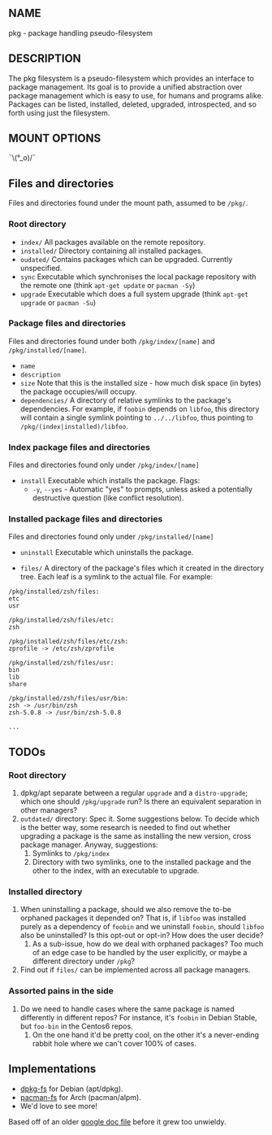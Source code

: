 ## NAME

pkg - package handling pseudo-filesystem

## DESCRIPTION
The pkg filesystem is a pseudo-filesystem which provides an interface to package management.
Its goal is to provide a unified abstraction over package management which is easy to use, for humans and programs alike.
Packages can be listed, installed, deleted, upgraded, introspected, and so forth using just the filesystem.

## MOUNT OPTIONS
¯\\(°_o)/¯

## Files and directories

Files and directories found under the mount path, assumed to be `/pkg/`.

### Root directory
* `index/`
All packages available on the remote repository.
* `installed/`
Directory containing all installed packages.
* `oudated/`
Contains packages which can be upgraded. Currently unspecified.
* `sync`
Executable which synchronises the local package repository with the remote one (think `apt-get update` or `pacman -Sy`)
* `upgrade`
Executable which does a full system upgrade (think `apt-get upgrade` or `pacman -Su`)

### Package files and directories
Files and directories found under both `/pkg/index/[name]` and `/pkg/installed/[name]`.

* `name`
* `description`
* `size`
Note that this is the installed size - how much disk space (in bytes) the package occupies/will occupy.
* `dependencies/`
A directory of relative symlinks to the package's dependencies. For example, if `foobin` depends on `libfoo`, this directory will contain a single symlink pointing to `../../libfoo`, thus pointing to `/pkg/(index|installed)/libfoo`.

### Index package files and directories
Files and directories found only under `/pkg/index/[name]`

* `install`
Executable which installs the package.
Flags:
    * `-y`, `--yes` - Automatic "yes" to prompts, unless asked a potentially destructive question (like conflict resolution).

### Installed package files and directories
Files and directories found only under `/pkg/installed/[name]`

* `uninstall`
Executable which uninstalls the package.

* `files/`
A directory of the package's files which it created in the directory tree. Each leaf is a symlink to the actual file. For example:

```
/pkg/installed/zsh/files:
etc
usr

/pkg/installed/zsh/files/etc:
zsh

/pkg/installed/zsh/files/etc/zsh:
zprofile -> /etc/zsh/zprofile

/pkg/installed/zsh/files/usr:
bin
lib
share

/pkg/installed/zsh/files/usr/bin:
zsh -> /usr/bin/zsh
zsh-5.0.8 -> /usr/bin/zsh-5.0.8

...
```

## TODOs

### Root directory
1. dpkg/apt separate between a regular `upgrade` and a `distro-upgrade`; which one should `/pkg/upgrade` run? Is there an equivalent separation in other managers?
2. `outdated/` directory: Spec it. Some suggestions below. To decide which is the better way, some research is needed to find out whether upgrading a package is the same as installing the new version, cross package manager. Anyway, suggestions:
	1. Symlinks to `/pkg/index`
	2. Directory with two symlinks, one to the installed package and the other to the index, with an executable to upgrade.

### Installed directory
1. When uninstalling a package, should we also remove the to-be orphaned packages it depended on? That is, if `libfoo` was installed purely as a dependency of `foobin` and we uninstall `foobin`, should `libfoo` also be uninstalled? Is this opt-out or opt-in? How does the user decide?
	1. As a sub-issue, how do we deal with orphaned packages? Too much of an edge case to be handled by the user explicitly, or maybe a different directory under `/pkg`?
2. Find out if `files/` can be implemented across all package managers.

### Assorted pains in the side
1. Do we need to handle cases where the same package is named differently in different repos? For instance, it's `foobin` in Debian Stable, but `foo-bin` in the Centos6 repos.
	1. On the one hand it'd be pretty cool, on the other it's a never-ending rabbit hole where we can't cover 100% of cases.

## Implementations
* [dpkg-fs](https://github.com/ralt/dpkg-fs) for Debian (apt/dpkg).
* [pacman-fs](https://github.com/Zirak/pacman-fs) for Arch (pacman/alpm).
* We'd love to see more!

Based off of an older [google doc file](https://docs.google.com/document/d/1Fi1ebe_rAq4v-JNW8i2IbT4iUHIPro-wbVT86tBhW14) before it grew too unwieldy.

